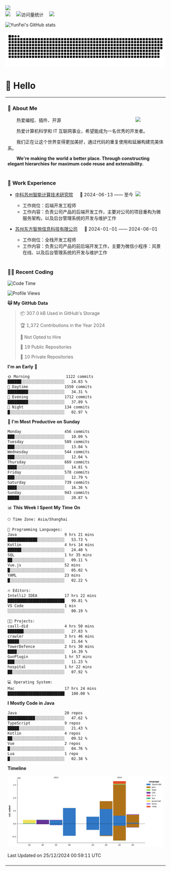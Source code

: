   <!-- dynamic typing effect 动态打字效果 -->
  <div>
    <a href="http://yunfei.plus">
      <img src="https://readme-typing-svg.demolab.com?font=Fira+Code&pause=1000&width=435&lines=console.log(%22Hello%2C%20World%22);祝您今天愉快!&center=true&size=27" />
    </a>
  </div>

  <div>
    <a href="http://yunfei.plus/"><img src="https://img.shields.io/badge/Website-博客-8c36db" /></a>&emsp;
    <!-- visitor -->
    <img src="https://komarev.com/ghpvc/?username=yunfeidog&label=Views&color=orange&style=flat" alt="访问量统计" />&emsp;
    <!-- wakatime -->    
    <a href="https://wakatime.com/@yunfeidog"><img src="https://wakatime.com/badge/user/42d0678c-368b-448b-9a77-5d21c5b55352.svg" /></a>
  </div>

![YunFei's GitHub stats](https://github-readme-stats.vercel.app/api?username=yunfeidog)

![snake](./dist/github-contribution-grid-snake.svg)

#  🙋 Hello

<table>


<tr><td>

### 🤺 About Me

<img align="right" width="88" src="https://cdn.jsdelivr.net/gh/yunfeidog/yunfeidog/assets/images/jobs.png" />

<p>&emsp;&emsp;热爱编程、插件、开源</p>
<p>&emsp;&emsp;热爱计算机科学和 IT 互联网事业，希望能成为一名优秀的开发者。</p>
<p>&emsp;&emsp;我们正在让这个世界变得更加美好，通过代码的重复使用和延展构建完美体系。</p>
<p>&emsp;&emsp;<strong>We're making the world a better place. Through constructing elegant hierarchies for maximum code reuse and extensibility.</strong></p>

</td></tr> 

<tr><td>

### 🏢 Work Experience

<img align="right" width="88" src="https://cdn.jsdelivr.net/gh/yunfeidog/yunfeidog/assets/images/yuanze.png" />

- [中科苏州智能计算技术研究院](http://iict.ac.cn/sy) &emsp; 📌 2024-06-13 —— 至今

  - 工作岗位：后端开发工程师
  - 工作内容：负责公司产品的后端开发工作，主要对公司的项目重构为微服务架构，以及后台管理系统的开发与维护工作

- [苏州东方智旅信息科技有限公司](http://www.leyoobao.com/) &emsp; 📌 2024-01-01 —— 2024-06-01

    - 工作岗位：全栈开发工程师
    - 工作内容：负责公司产品的前后端开发工作，主要为微信小程序：风景在线、以及后台管理系统的开发与维护工作


</td></tr>

<tr><td>

### 👩‍💻 Recent Coding
<!--START_SECTION:waka-->
![Code Time](http://img.shields.io/badge/Code%20Time-2%2C209%20hrs%2041%20mins-blue)

![Profile Views](http://img.shields.io/badge/Profile%20Views-14-blue)

**🐱 My GitHub Data** 

> 📦 307.0 kB Used in GitHub's Storage 
 > 
> 🏆 1,372 Contributions in the Year 2024
 > 
> 🚫 Not Opted to Hire
 > 
> 📜 19 Public Repositories 
 > 
> 🔑 10 Private Repositories 
 > 
**I'm an Early 🐤** 

```text
🌞 Morning                1122 commits        ██████░░░░░░░░░░░░░░░░░░░   24.83 % 
🌆 Daytime                1550 commits        █████████░░░░░░░░░░░░░░░░   34.31 % 
🌃 Evening                1712 commits        █████████░░░░░░░░░░░░░░░░   37.89 % 
🌙 Night                  134 commits         █░░░░░░░░░░░░░░░░░░░░░░░░   02.97 % 
```
📅 **I'm Most Productive on Sunday** 

```text
Monday                   456 commits         ███░░░░░░░░░░░░░░░░░░░░░░   10.09 % 
Tuesday                  589 commits         ███░░░░░░░░░░░░░░░░░░░░░░   13.04 % 
Wednesday                544 commits         ███░░░░░░░░░░░░░░░░░░░░░░   12.04 % 
Thursday                 669 commits         ████░░░░░░░░░░░░░░░░░░░░░   14.81 % 
Friday                   578 commits         ███░░░░░░░░░░░░░░░░░░░░░░   12.79 % 
Saturday                 739 commits         ████░░░░░░░░░░░░░░░░░░░░░   16.36 % 
Sunday                   943 commits         █████░░░░░░░░░░░░░░░░░░░░   20.87 % 
```


📊 **This Week I Spent My Time On** 

```text
🕑︎ Time Zone: Asia/Shanghai

💬 Programming Languages: 
Java                     9 hrs 21 mins       █████████████░░░░░░░░░░░░   53.73 % 
Kotlin                   4 hrs 14 mins       ██████░░░░░░░░░░░░░░░░░░░   24.40 % 
SQL                      1 hr 35 mins        ██░░░░░░░░░░░░░░░░░░░░░░░   09.11 % 
Vue.js                   52 mins             █░░░░░░░░░░░░░░░░░░░░░░░░   05.02 % 
YAML                     23 mins             █░░░░░░░░░░░░░░░░░░░░░░░░   02.22 % 

🔥 Editors: 
IntelliJ IDEA            17 hrs 22 mins      █████████████████████████   99.81 % 
VS Code                  1 min               ░░░░░░░░░░░░░░░░░░░░░░░░░   00.19 % 

🐱‍💻 Projects: 
casll-did                4 hrs 50 mins       ███████░░░░░░░░░░░░░░░░░░   27.83 % 
crawler                  3 hrs 46 mins       █████░░░░░░░░░░░░░░░░░░░░   21.64 % 
TowerDefence             2 hrs 30 mins       ████░░░░░░░░░░░░░░░░░░░░░   14.39 % 
GunPlugin                1 hr 57 mins        ███░░░░░░░░░░░░░░░░░░░░░░   11.23 % 
hospital                 1 hr 22 mins        ██░░░░░░░░░░░░░░░░░░░░░░░   07.92 % 

💻 Operating System: 
Mac                      17 hrs 24 mins      █████████████████████████   100.00 % 
```

**I Mostly Code in Java** 

```text
Java                     20 repos            ████████████░░░░░░░░░░░░░   47.62 % 
TypeScript               9 repos             █████░░░░░░░░░░░░░░░░░░░░   21.43 % 
Kotlin                   4 repos             ██░░░░░░░░░░░░░░░░░░░░░░░   09.52 % 
Vue                      2 repos             █░░░░░░░░░░░░░░░░░░░░░░░░   04.76 % 
Lua                      1 repo              █░░░░░░░░░░░░░░░░░░░░░░░░   02.38 % 
```



**Timeline**

![Lines of Code chart](https://raw.githubusercontent.com/yunfeidog/yunfeidog/main/assets/bar_graph.png)


 Last Updated on 25/12/2024 00:59:11 UTC
<!--END_SECTION:waka-->

</td></tr>




<tr><td>

